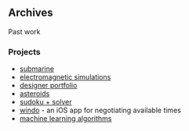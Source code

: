 ## Archives

Past work

### Projects

- [submarine](projects/submarine/README.md)
- [electromagnetic simulations](projects/electromagnetism/README.md)
- [designer portfolio](projects/designer-portfolio/README.md)
- [asteroids](projects/asteroids/README.md)
- [sudoku + solver](projects/sudoku/README.md)
- [windo](projects/windo/README.md) - an iOS app for negotiating available times
- [machine learning algorithms](projects/machine-learning/README.md)
